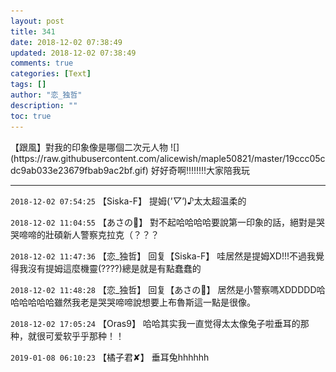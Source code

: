 ```yaml
---
layout: post
title: 341
date: 2018-12-02 07:38:49
updated: 2018-12-02 07:38:49
comments: true
categories: [Text]
tags: []
author: "恋_独哲"
description: ""
toc: true
---
```


<p>【跟風】對我的印象像是哪個二次元人物
![](https://raw.githubusercontent.com/alicewish/maple50821/master/19ccc05cdc9ab033e23679fbab9ac2bf.gif)
好好奇啊!!!!!!!!大家陪我玩<br /></p>

---

`2018-12-02 07:54:25` 【Siska-F】 提姆(*'▽'*)♪太太超温柔的

`2018-12-02 11:04:55` 【あさの🍄】 對不起哈哈哈哈要說第一印象的話，絕對是哭哭啼啼的壯碩新人警察克拉克（？？？

`2018-12-02 11:47:36` 【恋\_独哲】 回复【Siska-F】 哇居然是提姆XD!!!不過我覺得我沒有提姆這麼機靈(????)總是就是有點蠢蠢的

`2018-12-02 11:48:28` 【恋\_独哲】 回复【あさの🍄】 居然是小警察嗎XDDDDD哈哈哈哈哈哈雖然我老是哭哭啼啼說想要上布魯斯這一點是很像。

`2018-12-02 17:05:24` 【Oras9】 哈哈其实我一直觉得太太像兔子啦垂耳的那种，就很可爱软乎乎那种！！

`2019-01-08 06:10:23` 【橘子君✘】 垂耳兔hhhhhh

